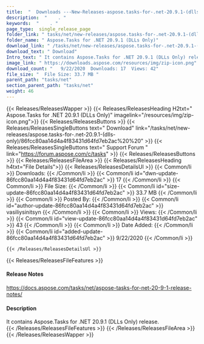 ```yaml
---
title:  "  Downloads ---New-Releases-aspose.tasks-for-.net-20.9.1-(dlls-only) . " 
description:  "    . " 
keywords:  "    . " 
page_type:  single_release_page
folder_link: " tasks/net/new-releases/aspose.tasks-for-.net-20.9.1-(dlls-only)/"
folder_name: " Aspose.Tasks for .NET 20.9.1 (DLLs Only)"
download_link: " /tasks/net/new-releases/aspose.tasks-for-.net-20.9.1-(dlls-only)/86fcc80aa14d4a4f83431d64fd7eb2ac"
download_text: " Download"
Intro_text: " It contains Aspose.Tasks for .NET 20.9.1 (DLLs Only) release."
image_link: " https://downloads.aspose.com/resources/img/zip-icon.png"
download_count: "   9/22/2020  Downloads: 17  Views: 42"
file_size: "  File Size: 33.7 MB "
parent_path: "tasks/net"
section_parent_path: "tasks/net"
weight: 46 
---
```


{{< Releases/ReleasesWapper >}}
  {{< Releases/ReleasesHeading H2txt=" Aspose.Tasks for .NET 20.9.1 (DLLs Only)" imagelink="/resources/img/zip-icon.png">}}
  {{< Releases/ReleasesButtons >}}
    {{< Releases/ReleasesSingleButtons text=" Download" link="/tasks/net/new-releases/aspose.tasks-for-.net-20.9.1-(dlls-only)/86fcc80aa14d4a4f83431d64fd7eb2ac%20%20" >}}
    {{< Releases/ReleasesSingleButtons text=" Support Forum " link="https://forum.aspose.com/c/tasks" >}}
  {{< Releases/ReleasesButtons >}}
  {{< Releases/ReleasesFileArea >}}
    {{< Releases/ReleasesHeading h4txt="File Details">}}
    {{< Releases/ReleasesDetailsUl >}}
            {{< Common/li  >}} Downloads: {{< /Common/li >}} 
      {{< Common/li id="dwn-update-86fcc80aa14d4a4f83431d64fd7eb2ac" >}} 17 {{< /Common/li >}} 
      {{< Common/li  >}} File Size: {{< /Common/li >}} 
      {{< Common/li id="size-update-86fcc80aa14d4a4f83431d64fd7eb2ac" >}} 33.7 MB {{< /Common/li >}} 
      {{< Common/li  >}} Posted By: {{< /Common/li >}} 
      {{< Common/li id="author-update-86fcc80aa14d4a4f83431d64fd7eb2ac" >}} vasiliysinitsyn {{< /Common/li >}} 
      {{< Common/li  >}} Views: {{< /Common/li >}} 
      {{< Common/li id="view-update-86fcc80aa14d4a4f83431d64fd7eb2ac" >}} 43 {{< /Common/li >}} 
      {{< Common/li  >}} Date Added: {{< /Common/li >}} 
      {{< Common/li id="added-update-86fcc80aa14d4a4f83431d64fd7eb2ac" >}} 9/22/2020 {{< /Common/li >}} 

    {{< /Releases/ReleasesDetailsUl >}}

  {{< Releases/ReleasesFileFeatures >}}
      <h4>Release Notes</h4><div><a href="https://docs.aspose.com/tasks/net/aspose-tasks-for-net-20-9-1-release-notes/">https://docs.aspose.com/tasks/net/aspose-tasks-for-net-20-9-1-release-notes/</a></div><h4>Description</h4><div class="HTMLDescription">It contains Aspose.Tasks for .NET 20.9.1 (DLLs Only) release.</div>
  {{< /Releases/ReleasesFileFeatures >}}
 {{< /Releases/ReleasesFileArea >}}
{{< /Releases/ReleasesWapper >}}


